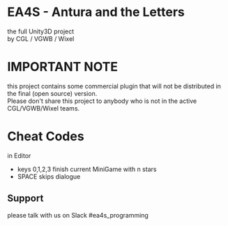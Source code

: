 EA4S - Antura and the Letters
=================
the full Unity3D project  
by CGL / VGWB / Wixel

# IMPORTANT NOTE

this project contains some commercial plugin that will not be distributed in the final (open source) version.  
Please don't share this project to anybody who is not in the active CGL/VGWB/Wixel teams.

# Cheat Codes

in Editor

- keys 0,1,2,3 finish current MiniGame with n stars
- SPACE skips dialogue


## Support

please talk with us on Slack #ea4s_programming
